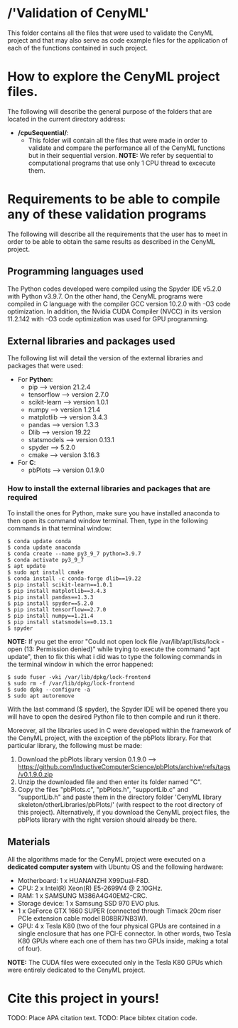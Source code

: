 # /'Validation of CenyML'
This folder contains all the files that were used to validate the CenyML project and that may also serve as code example files for the application of each of the functions contained in such project.

# How to explore the CenyML project files.
The following will describe the general purpose of the folders that are located in the current directory address:

- **/cpuSequential/**:
    - This folder will contain all the files that were made in order to validate and compare the performance all of the CenyML functions but in their sequential version.
**NOTE:** We refer by sequential to computational programs that use only 1 CPU thread to excecute them.

# Requirements to be able to compile any of these validation programs
The following will describe all the requirements that the user has to meet in order to be able to obtain the same results as described in the CenyML project.

## Programming languages used
The Python codes developed were compiled using the Spyder IDE v5.2.0 with Python v3.9.7. On the other hand, the CenyML programs were compiled in C language with the compiler GCC version 10.2.0 with -O3 code optimization. In addition, the Nvidia CUDA Compiler (NVCC) in its version 11.2.142 with -O3 code optimization was used for GPU programming.

## External libraries and packages used
The following list will detail the version of the external libraries and packages that were used:

- For **Python**:
    - pip --> version 21.2.4
    - tensorflow --> version 2.7.0
    - scikit-learn --> version 1.0.1
    - numpy --> version 1.21.4
    - matplotlib --> version 3.4.3
    - pandas --> version 1.3.3
    - Dlib --> version 19.22
    - statsmodels --> version 0.13.1
    - spyder --> 5.2.0
    - cmake --> version 3.16.3
- For **C**:
    - pbPlots --> version 0.1.9.0

### How to install the external libraries and packages that are required
To install the ones for Python, make sure you have installed anaconda to then open its command window terminal. Then, type in the following commands in that terminal window:

```console
$ conda update conda
$ conda update anaconda
$ conda create --name py3_9_7 python=3.9.7
$ conda activate py3_9_7
$ apt update
$ sudo apt install cmake
$ conda install -c conda-forge dlib==19.22
$ pip install scikit-learn==1.0.1
$ pip install matplotlib==3.4.3
$ pip install pandas==1.3.3
$ pip install spyder==5.2.0
$ pip install tensorflow==2.7.0
$ pip install numpy==1.21.4
$ pip install statsmodels==0.13.1
$ spyder
``` 


**NOTE:** If you get the error "Could not open lock file /var/lib/apt/lists/lock - open (13: Permission denied)" while trying to execute the command "apt update", then to fix this what i did was to type the following commands in the terminal window in which the error happened:

```console
$ sudo fuser -vki /var/lib/dpkg/lock-frontend
$ sudo rm -f /var/lib/dpkg/lock-frontend
$ sudo dpkg --configure -a
$ sudo apt autoremove
``` 


With the last command ($ spyder), the Spyder IDE will be opened there you will have to open the desired Python file to then compile and run it there.

Moreover, all the libraries used in C were developed within the framework of the CenyML project, with the exception of the pbPlots library. For that particular library, the following must be made:

1. Download the pbPlots library version 0.1.9.0 --> https://github.com/InductiveComputerScience/pbPlots/archive/refs/tags/v0.1.9.0.zip
2. Unzip the downloaded file and then enter its folder named "C".
3. Copy the files "pbPlots.c", "pbPlots.h", "supportLib.c" and "supportLib.h" and paste them in the directory folder 'CenyML library skeleton/otherLibraries/pbPlots/' (with respect to the root directory of this project). Alternatively, if you download the CenyML project files, the pbPlots library with the right version should already be there.

## Materials
All the algorithms made for the CenyML project were executed on a **dedicated computer system** with Ubuntu OS and the following hardware:

- Motherboard: 1 x HUANANZHI X99Dual-F8D.
- CPU: 2 x Intel(R) Xeon(R) E5-2699V4 @ 2.10GHz.
- RAM: 1 x SAMSUNG M386A4G40EM2-CRC.
- Storage device: 1 x Samsung SSD 970 EVO plus.
- 1 x GeForce GTX 1660 SUPER (connected through Timack 20cm riser PCIe extension cable model B08BR7NB3W).
- GPU: 4 x Tesla K80 (two of the four physical GPUs are contained in a single enclosure that has one PCI-E connector. In other words, two Tesla K80 GPUs where each one of them has two GPUs inside, making a total of four).

**NOTE:** The CUDA files were excecuted only in the Tesla K80 GPUs which were entirely dedicated to the CenyML project.

# Cite this project in yours!
TODO: Place APA citation text.
TODO: Place bibtex citation code.
